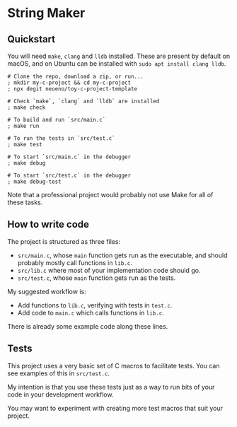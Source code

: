 # String Maker

## Quickstart

You will need `make`, `clang` and `lldb` installed.
These are present by default on macOS, and on Ubuntu can be installed with
`sudo apt install clang lldb`.

```shell
# Clone the repo, download a zip, or run...
; mkdir my-c-project && cd my-c-project
; npx degit neoeno/toy-c-project-template

# Check `make`, `clang` and `lldb` are installed
; make check

# To build and run `src/main.c`
; make run

# To run the tests in `src/test.c`
; make test

# To start `src/main.c` in the debugger
; make debug

# To start `src/test.c` in the debugger
; make debug-test
```

Note that a professional project would probably not use Make for all of these tasks.

## How to write code

The project is structured as three files:

-   `src/main.c`, whose `main` function gets run as the executable, and should probably mostly call functions in `lib.c`.
-   `src/lib.c` where most of your implementation code should go.
-   `src/test.c`, whose `main` function gets run as the tests.

My suggested workflow is:

-   Add functions to `lib.c`, verifying with tests in `test.c`.
-   Add code to `main.c` which calls functions in `lib.c`.

There is already some example code along these lines.

## Tests

This project uses a very basic set of C macros to facilitate tests. You can see
examples of this in `src/test.c`.

My intention is that you use these tests just as a way to run bits of your code
in your development workflow.

You may want to experiment with creating more test macros that suit your project.
